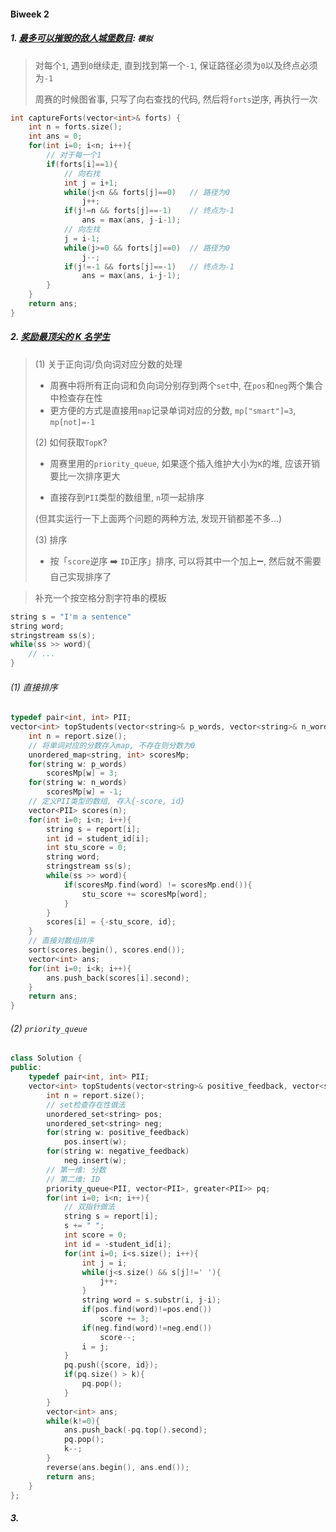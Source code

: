 #### Biweek 2

##### 1. [最多可以摧毁的敌人城堡数目](https://leetcode.cn/problems/maximum-enemy-forts-that-can-be-captured/): `模拟`
> 对每个`1`, 遇到`0`继续走, 直到找到第一个`-1`, 保证路径必须为`0`以及终点必须为`-1`
>
> 周赛的时候图省事, 只写了向右查找的代码, 然后将`forts`逆序, 再执行一次

```CPP
int captureForts(vector<int>& forts) {
    int n = forts.size();
    int ans = 0;
    for(int i=0; i<n; i++){
        // 对于每一个1
        if(forts[i]==1){
            // 向右找
            int j = i+1;
            while(j<n && forts[j]==0)   // 路径为0
                j++;
            if(j!=n && forts[j]==-1)    // 终点为-1
                ans = max(ans, j-i-1);
            // 向左找
            j = i-1;
            while(j>=0 && forts[j]==0)  // 路径为0
                j--;
            if(j!=-1 && forts[j]==-1)   // 终点为-1
                ans = max(ans, i-j-1);
        }
    }
    return ans;
}
```


##### 2. [奖励最顶尖的 K 名学生](https://leetcode.cn/problems/reward-top-k-students/)

> (1) 关于正向词/负向词对应分数的处理
> - 周赛中将所有正向词和负向词分别存到两个`set`中, 在`pos`和`neg`两个集合中检查存在性
> - 更方便的方式是直接用`map`记录单词对应的分数, `mp["smart"]=3`, `mp[not]=-1`
>
> (2) 如何获取`TopK`?
> - 周赛里用的`priority_queue`, 如果逐个插入维护大小为`K`的堆, 应该开销要比一次排序更大
> 
> - 直接存到`PII`类型的数组里, `n`项一起排序
>
> (但其实运行一下上面两个问题的两种方法, 发现开销都差不多...)
>
> (3) 排序
> - 按「`score`逆序 ➡️ `ID`正序」排序, 可以将其中一个加上➖, 然后就不需要自己实现排序了

> 补充一个按空格分割字符串的模板

```CPP
string s = "I'm a sentence"
string word;
stringstream ss(s);
while(ss >> word){
    // ...
}
```

###### (1) 直接排序
```CPP
typedef pair<int, int> PII;
vector<int> topStudents(vector<string>& p_words, vector<string>& n_words, vector<string>& report, vector<int>& student_id, int k) {
    int n = report.size();
    // 将单词对应的分数存入map, 不存在则分数为0
    unordered_map<string, int> scoresMp;
    for(string w: p_words)
        scoresMp[w] = 3;
    for(string w: n_words)
        scoresMp[w] = -1;
    // 定义PII类型的数组, 存入{-score, id}
    vector<PII> scores(n);
    for(int i=0; i<n; i++){
        string s = report[i];
        int id = student_id[i];
        int stu_score = 0;
        string word;
        stringstream ss(s);
        while(ss >> word){
            if(scoresMp.find(word) != scoresMp.end()){
                stu_score += scoresMp[word];
            }
        }
        scores[i] = {-stu_score, id};
    }
    // 直接对数组排序
    sort(scores.begin(), scores.end());
    vector<int> ans;
    for(int i=0; i<k; i++){
        ans.push_back(scores[i].second);
    }
    return ans;
}
```

###### (2) `priority_queue`
```CPP
class Solution {
public:
    typedef pair<int, int> PII;
    vector<int> topStudents(vector<string>& positive_feedback, vector<string>& negative_feedback, vector<string>& report, vector<int>& student_id, int k) {
        int n = report.size();
        // set检查存在性做法
        unordered_set<string> pos;
        unordered_set<string> neg;
        for(string w: positive_feedback)
            pos.insert(w);
        for(string w: negative_feedback)
            neg.insert(w);
        // 第一维: 分数
        // 第二维: ID
        priority_queue<PII, vector<PII>, greater<PII>> pq;
        for(int i=0; i<n; i++){
            // 双指针做法
            string s = report[i];
            s += " ";
            int score = 0;
            int id = -student_id[i];
            for(int i=0; i<s.size(); i++){
                int j = i;
                while(j<s.size() && s[j]!=' '){
                    j++;
                }
                string word = s.substr(i, j-i);
                if(pos.find(word)!=pos.end())
                    score += 3;
                if(neg.find(word)!=neg.end())
                    score--;
                i = j;
            }
            pq.push({score, id});
            if(pq.size() > k){
                pq.pop();
            }
        }
        vector<int> ans;
        while(k!=0){
            ans.push_back(-pq.top().second);
            pq.pop();
            k--;
        }
        reverse(ans.begin(), ans.end());
        return ans;
    }
};
```

##### 3. 